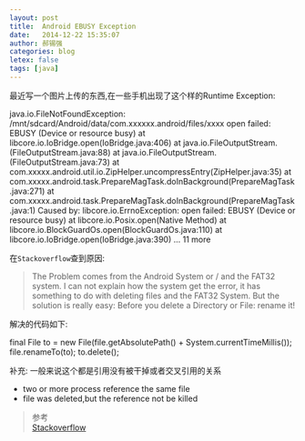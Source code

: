 ```yaml
---
layout: post
title:  Android EBUSY Exception
date:   2014-12-22 15:35:07
author: 郝锡强
categories: blog
letex: false
tags: [java]
---
```

最近写一个图片上传的东西,在一些手机出现了这个样的Runtime Exception:

java.io.FileNotFoundException: /mnt/sdcard/Android/data/com.xxxxxx.android/files/xxxx open failed: EBUSY (Device or resource busy) 
 at libcore.io.IoBridge.open(IoBridge.java:406) 
 at java.io.FileOutputStream.<init>(FileOutputStream.java:88) 
 at java.io.FileOutputStream.<init>(FileOutputStream.java:73) 
 at com.xxxxx.android.util.io.ZipHelper.uncompressEntry(ZipHelper.java:35) 
 at com.xxxxx.android.task.PrepareMagTask.doInBackground(PrepareMagTask.java:271) 
 at com.xxxxx.android.task.PrepareMagTask.doInBackground(PrepareMagTask.java:1) 
 Caused by: libcore.io.ErrnoException: open failed: EBUSY (Device or resource busy) 
 at libcore.io.Posix.open(Native Method) 
 at libcore.io.BlockGuardOs.open(BlockGuardOs.java:110) 
 at libcore.io.IoBridge.open(IoBridge.java:390) 
 ... 11 more

<!-- more -->
在`Stackoverflow`查到原因:

>The Problem comes from the Android System or / and the FAT32 system. I can not explain how the system get the error, it has something to do with deleting files and the FAT32 System.
But the solution is really easy: Before you delete a Directory or File: rename it!

解决的代码如下:

final File to = new File(file.getAbsolutePath() + System.currentTimeMillis()); 
file.renameTo(to); 
to.delete();


补充:
一般来说这个都是引用没有被干掉或者交叉引用的关系

* two or more process reference the same file
* file was deleted,but the reference not be killed


>参考<br />
[Stackoverflow](http://stackoverflow.com/questions/11539657/open-failed-ebusy-device-or-resource-busy)
